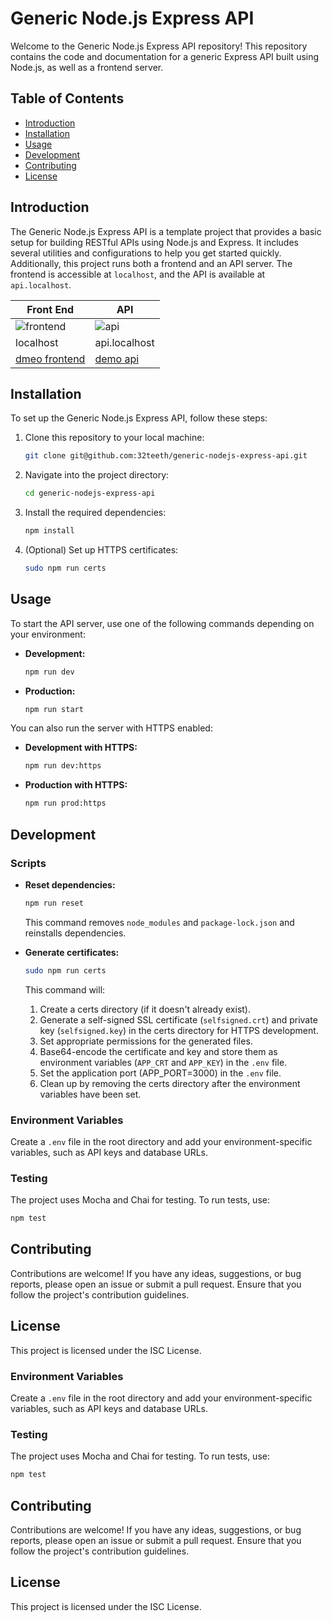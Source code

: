 # Generic Node.js Express API

Welcome to the Generic Node.js Express API repository! This repository contains the code and documentation for a generic Express API built using Node.js, as well as a frontend server.

## Table of Contents

- [Introduction](#introduction)
- [Installation](#installation)
- [Usage](#usage)
- [Development](#development)
- [Contributing](#contributing)
- [License](#license)

## Introduction

The Generic Node.js Express API is a template project that provides a basic setup for building RESTful APIs using Node.js and Express. It includes several utilities and configurations to help you get started quickly. Additionally, this project runs both a frontend and an API server. The frontend is accessible at `localhost`, and the API is available at `api.localhost`.

| Front End | API |
|--|--|
| ![frontend](https://github.com/user-attachments/assets/f55ce564-22a2-48f3-b44f-ff4aff5b4edf)| ![api](https://github.com/user-attachments/assets/2e96d3ff-8e9d-48b6-be19-4486fd757643)|
| localhost | api.localhost |
| [dmeo frontend](https://generic-nodejs-express-api-442d639bd451.herokuapp.com/) | [demo api](https://api.generic-nodejs-express-api-442d639bd451.herokuapp.com) |

## Installation

To set up the Generic Node.js Express API, follow these steps:

1. Clone this repository to your local machine:
   ```bash
   git clone git@github.com:32teeth/generic-nodejs-express-api.git
   ```
2. Navigate into the project directory:
   ```bash
   cd generic-nodejs-express-api
   ```
3. Install the required dependencies:
   ```bash
   npm install
   ```
4. (Optional) Set up HTTPS certificates:
   ```bash
   sudo npm run certs
   ```

## Usage

To start the API server, use one of the following commands depending on your environment:

- **Development:**
  ```bash
  npm run dev
  ```

- **Production:**
  ```bash
  npm run start
  ```

You can also run the server with HTTPS enabled:

- **Development with HTTPS:**
  ```bash
  npm run dev:https
  ```

- **Production with HTTPS:**
  ```bash
  npm run prod:https
  ```

## Development

### Scripts

- **Reset dependencies:**
  ```bash
  npm run reset
  ```
  This command removes `node_modules` and `package-lock.json` and reinstalls dependencies.

- **Generate certificates:**
  ```bash
  sudo npm run certs
  ```
  This command will:

  1. Create a certs directory (if it doesn't already exist).
  2. Generate a self-signed SSL certificate (`selfsigned.crt`) and private key (`selfsigned.key`) in the certs directory for HTTPS development.
  3. Set appropriate permissions for the generated files.
  4. Base64-encode the certificate and key and store them as environment variables (`APP_CRT` and `APP_KEY`) in the `.env` file.
  5. Set the application port (APP_PORT=3000) in the `.env` file.
  6. Clean up by removing the certs directory after the environment variables have been set.

### Environment Variables

Create a `.env` file in the root directory and add your environment-specific variables, such as API keys and database URLs.

### Testing

The project uses Mocha and Chai for testing. To run tests, use:

```bash
npm test
```

## Contributing

Contributions are welcome! If you have any ideas, suggestions, or bug reports, please open an issue or submit a pull request. Ensure that you follow the project's contribution guidelines.

## License

This project is licensed under the ISC License.


### Environment Variables

Create a `.env` file in the root directory and add your environment-specific variables, such as API keys and database URLs.

### Testing

The project uses Mocha and Chai for testing. To run tests, use:

```bash
npm test
```

## Contributing

Contributions are welcome! If you have any ideas, suggestions, or bug reports, please open an issue or submit a pull request. Ensure that you follow the project's contribution guidelines.

## License

This project is licensed under the ISC License.
